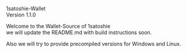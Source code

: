 1satoshie-Wallet
<br>Version 1.1.0

Welcome to the Wallet-Source of 1satoshie<br>
we will update the README.md with build instructions soon.

Also we will try to provide precompiled versions for Windows and Linux.

